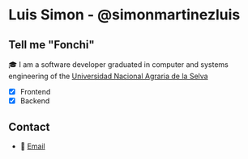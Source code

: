 # Luis Simon - @simonmartinezluis
## Tell me "Fonchi"
:mortar_board: I am a software developer graduated in computer and systems engineering of the [Universidad Nacional Agraria de la Selva](https://unas.edu.pe/)
<br>
- [x] Frontend
- [x] Backend
## Contact
- :e-mail: [Email](mailto:simonmartinez.luis@gmail.com)
